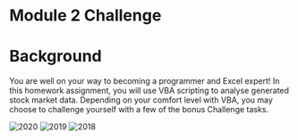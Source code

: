 # Module 2 Challenge

# Background
You are well on your way to becoming a programmer and Excel expert! In this homework assignment, you will use VBA scripting to analyse generated stock market data. Depending on your comfort level with VBA, you may choose to challenge yourself with a few of the bonus Challenge tasks.


![2020](https://github.com/zquiroga/VBI/assets/118328051/5ed6a528-89e4-4498-8367-304e5168a406)
![2019](https://github.com/zquiroga/VBI/assets/118328051/0343314c-cfce-44bb-9fbf-7c63197dd958)
![2018](https://github.com/zquiroga/VBI/assets/118328051/be75839f-ad55-4d31-a38a-625607e89861)

